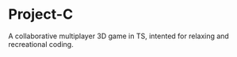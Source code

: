 # Project-C
 A collaborative multiplayer 3D game in TS, intented for relaxing and recreational coding.
